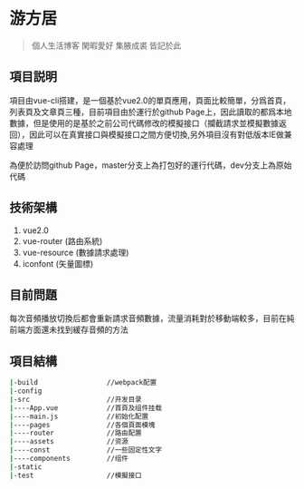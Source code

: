 # 游方居

> 個人生活博客 閑暇愛好 集腋成裘 皆記於此

## 項目説明

項目由vue-cli搭建，是一個基於vue2.0的單頁應用，頁面比較簡單，分爲首頁，列表頁及文章頁三種，目前項目由於運行於github Page上，因此讀取的都爲本地數據，但是使用的是基於之前公司代碼修改的模擬接口（攔截請求並模擬數據返回），因此可以在真實接口與模擬接口之間方便切換,另外項目沒有對低版本IE做兼容處理

為便於訪問github Page，master分支上為打包好的運行代碼，dev分支上為原始代碼

## 技術架構

1. vue2.0
2. vue-router (路由系統)
3. vue-resource (數據請求處理)
4. iconfont (矢量圖標)

## 目前問題

每次音頻播放切換后都會重新請求音頻數據，流量消耗對於移動端較多，目前在純前端方面還未找到緩存音頻的方法

## 項目結構

``` bash
|-build  				//webpack配置
|-config
|-src  					//开发目录
|----App.vue  			//首頁及组件挂载
|----main.js  			//初始化配置
|----pages  		    //各個頁面模塊
|----router  		    //路由配置
|----assets  			//资源
|----const  			//一些固定性文字
|----components  		//组件
|-static
|-test					//模擬接口

